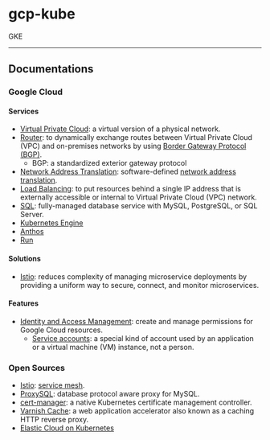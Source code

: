 # gcp-kube

GKE

---

## Documentations

### Google Cloud

#### Services

- [Virtual Private Cloud](https://cloud.google.com/vpc/docs/vpc): a virtual version of a physical network.
- [Router](https://cloud.google.com/network-connectivity/docs/router): to dynamically exchange routes between Virtual Private Cloud (VPC) and on-premises networks by using [Border Gateway Protocol (BGP)](https://en.wikipedia.org/wiki/Border_Gateway_Protocol).
  - BGP: a standardized exterior gateway protocol 
- [Network Address Translation](https://cloud.google.com/nat/docs): software-defined [network address translation](https://en.wikipedia.org/wiki/Network_address_translation).
- [Load Balancing](https://cloud.google.com/load-balancing/docs): to put resources behind a single IP address that is externally accessible or internal to Virtual Private Cloud (VPC) network.
- [SQL](https://cloud.google.com/sql/docs): fully-managed database service with MySQL, PostgreSQL, or SQL Server.
- [Kubernetes Engine](https://cloud.google.com/kubernetes-engine/docs)
- [Anthos](https://cloud.google.com/anthos/docs)
- [Run](https://cloud.google.com/run/docs)

#### Solutions

- [Istio](https://cloud.google.com/istio): reduces complexity of managing microservice deployments by providing a uniform way to secure, connect, and monitor microservices.

#### Features

- [Identity and Access Management](https://cloud.google.com/iam/docs): create and manage permissions for Google Cloud resources.
  - [Service accounts](https://cloud.google.com/iam/docs/service-accounts): a special kind of account used by an application or a virtual machine (VM) instance, not a person.

### Open Sources

- [Istio](https://istio.io/latest/docs/concepts/what-is-istio/): [service mesh](https://en.wikipedia.org/wiki/Service_mesh).
- [ProxySQL](https://proxysql.com/documentation/): database protocol aware proxy for MySQL.
- [cert-manager](https://cert-manager.io/docs/): a native Kubernetes certificate management controller.
- [Varnish Cache](https://varnish-cache.org/docs/index.html): a web application accelerator also known as a caching HTTP reverse proxy.
- [Elastic Cloud on Kubernetes](https://www.elastic.co/guide/en/cloud-on-k8s/current/k8s-quickstart.html)

